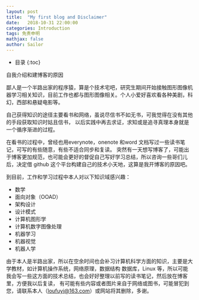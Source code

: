 ```yaml
---
layout: post
title:  "My first blog and Disclaimer"
date:   2018-10-31 22:00:00
categories: Introduction
tags: 免责申明
mathjax: false
author: Sailor
---
```


- 目录
{:toc}

自我介绍和建博客的原因

<!-- more -->

鄙人是一个半路出家的程序猿，算是个技术宅吧，研究生期间开始接触图形图像机器学习相关知识，目前工作也都与图形图像相关。个人小爱好喜欢看各种美剧，科幻，西部和悬疑电影等。

自己获得知识的途径主要看书和网络，虽说尽信书不如无书，可我觉得在没有其他的手段获取知识时姑且信书，
以后实践中再去求证，求知或是追寻真理本身就是一个循序渐进的过程。

在看书的过程中，曾经也用everynote，onenote 和word 文档写过一些读书笔记，可写的有些随意，有些不适合同步和复读。
突然有一天想写博客了，可能出于博客更加规范，也可能会更好的督促自己写好学习总结，所以咨询一些哥们儿后，决定借
github 这个平台构建自己的技术小天地，这算是我开博客的原因吧。


到目前，工作和学习过程中本人对以下知识域感兴趣：

- 数学
- 面向对象（OOAD）
- 架构设计
- 设计模式
- 计算机图形学
- 计算机数字图像处理
- 机器学习
- 机器视觉
- 机器人学

由于本人是半路出家，所以在空余时间也会补习计算机科学方面的知识，主要是大学教材，如计算机操作系统，网络原理，数据结构
数据库，Linux 等，所以可能我会写一些这方面的技术总结，也会好好整理以前写的读书笔记，然后放在博客里，方便我以后复读，
有可能有些内容或者图片来自于网络或图书，可能冒犯到您，请联系本人（loufuyi@163.com）或网站将其删除，多谢。